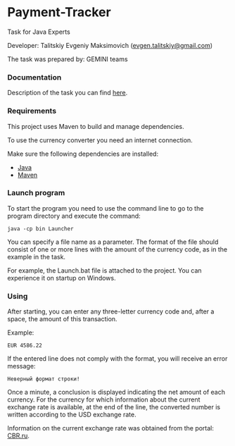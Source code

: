 # Payment-Tracker
Task for Java Experts

Developer: Talitskiy Evgeniy Maksimovich (evgen.talitskiy@gmail.com)

The task was prepared by: GEMINI teams

### Documentation

Description of the task you can find [here][task descr].


### Requirements

This project uses Maven to build and manage dependencies.

To use the currency converter you need an internet connection.

Make sure the following dependencies are installed:

*   [Java][java]
*   [Maven][maven]

### Launch program

To start the program you need to use the command line to go to the program directory and execute the command:

```
java -cp bin Launcher
```

You can specify a file name as a parameter. The format of the file should consist of one or more lines with the amount of the currency code, as in the example in the task.

For example, the Launch.bat file is attached to the project. You can experience it on startup on Windows.

### Using

After starting, you can enter any three-letter currency code and, after a space, the amount of this transaction.

Example:
```
EUR 4586.22
```

If the entered line does not comply with the format, you will receive an error message:
```
Неверный формат строки!
```

Once a minute, a conclusion is displayed indicating the net amount of each currency. For the currency for which information about the current exchange rate is available, at the end of the line, the converted number is written according to the USD exchange rate.

Information on the current exchange rate was obtained from the portal: [CBR.ru][cbr].


[task descr]: https://bscideas-my.sharepoint.com/:w:/g/personal/astafyev_bscpraha_cz/EXTNsDv-5z5AhL3FRXnQn2YBMNrTzjwFtGej6H1yPtstZw?rtime=kGeTIvQ_10g
[java]: https://www.oracle.com/technetwork/java/javase/downloads/jdk8-downloads-2133151.html
[maven]: https://maven.apache.org/
[cbr]: https://www.cbr.ru/currency_base/daily/
